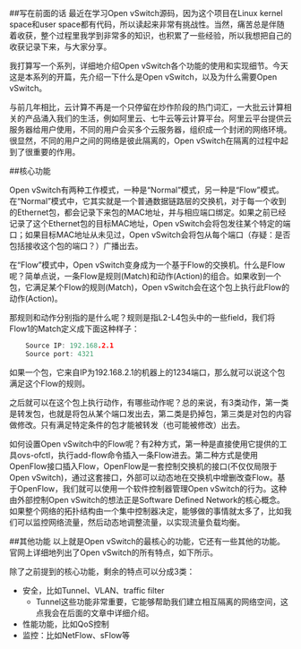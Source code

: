 
##写在前面的话
最近在学习Open vSwitch源码，因为这个项目在Linux kernel space和user space都有代码，所以读起来非常有挑战性。当然，痛苦总是伴随着收获，整个过程里我学到非常多的知识，也积累了一些经验，所以我想把自己的收获记录下来，与大家分享。

我打算写一个系列，详细地介绍Open vSwitch各个功能的使用和实现细节。今天这是本系列的开篇，先介绍一下什么是Open vSwitch，以及为什么需要Open vSwitch。

与前几年相比，云计算不再是一个只停留在炒作阶段的热门词汇，一大批云计算相关的产品涌入我们的生活，例如阿里云、七牛云等云计算平台。阿里云平台提供云服务器给用户使用，不同的用户会买多个云服务器，组织成一个封闭的网络环境。很显然，不同的用户之间的网络是彼此隔离的，Open vSwitch在隔离的过程中起到了很重要的作用。

##核心功能

Open vSwitch有两种工作模式，一种是“Normal”模式，另一种是“Flow”模式。在“Normal”模式中，它其实就是一个普通数据链路层的交换机，对于每一个收到的Ethernet包，都会记录下来包的MAC地址，并与相应端口绑定。如果之前已经记录了这个Ethernet包的目标MAC地址，Open vSwitch会将包发往某个特定的端口；如果目标MAC地址从未见过，Open vSwitch会将包从每个端口（存疑：是否包括接收这个包的端口？）广播出去。

在“Flow”模式中，Open vSwitch变身成为一个基于Flow的交换机。什么是Flow呢？简单点说，一条Flow是规则(Match)和动作(Action)的组合。如果收到一个包，它满足某个Flow的规则(Match)，Open vSwitch会在这个包上执行此Flow的动作(Action)。
     
那规则和动作分别指的是什么呢？规则是指L2-L4包头中的一些field，我们将Flow1的Match定义成下面这种样子：
```C
    Source IP: 192.168.2.1
    Source port: 4321
```
如果一个包，它来自IP为192.168.2.1的机器上的1234端口，那么就可以说这个包满足这个Flow的规则。

之后就可以在这个包上执行动作，有哪些动作呢？总的来说，有3类动作，第一类是转发包，也就是将包从某个端口发出去，第二类是扔掉包，第三类是对包的内容做修改。只有满足特定条件的包才能被转发（也可能被修改）出去。

如何设置Open vSwitch中的Flow呢？有2种方式，第一种是直接使用它提供的工具ovs-ofctl，执行add-flow命令插入一条Flow进去。第二种方式是使用OpenFlow接口插入Flow，OpenFlow是一套控制交换机的接口(不仅仅局限于Open vSwitch)，通过这套接口，外部可以动态地在交换机中增删改查Flow。基于OpenFlow，我们就可以使用一个软件控制器管理Open vSwitch的行为。这种由外部控制Open vSwitch的想法正是Software Defined Network的核心概念。如果整个网络的拓扑结构由一个集中控制器决定，能够做的事情就太多了，比如我们可以监控网络流量，然后动态地调整流量，以实现流量负载均衡。

##其他功能
以上就是Open vSwitch的最核心的功能，它还有一些其他的功能。官网上详细地列出了Open vSwitch的所有特点，如下所示。

除了之前提到的核心功能，剩余的特点可以分成3类：
* 安全，比如Tunnel、VLAN、traffic filter
  * Tunnel这些功能非常重要，它能够帮助我们建立相互隔离的网络空间，这点我会在后面的文章中详细介绍。
* 性能功能，比如QoS控制
* 监控：比如NetFlow、sFlow等


     
     
